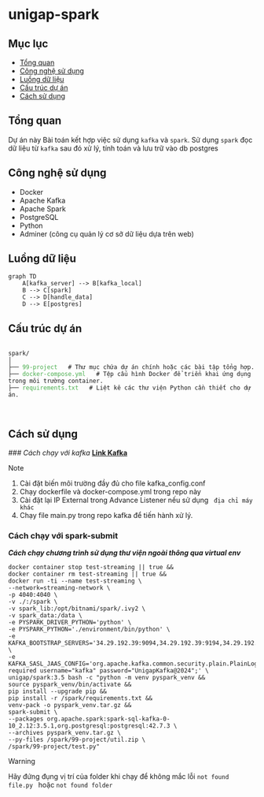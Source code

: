# unigap-spark
## Mục lục 
- [Tổng quan](#tổng-quan)
- [Công nghệ sử dụng](#công-nghệ-sử-dụng)
- [Luồng dữ liệu](#luồng-dữ-liệu)
- [Cấu trúc dự án](#cấu-trúc-dự-án)
- [Cách sử dụng](#cách-sử-dụng)
## Tổng quan
Dự án này Bài toán kết hợp việc sử dụng `kafka` và `spark`. Sử dụng `spark` đọc dữ liệu từ `kafka` sau đó xử lý, tính toán và lưu trữ vào db postgres

## Công nghệ sử dụng
+ Docker
+ Apache Kafka
+ Apache Spark
+ PostgreSQL
+ Python
+ Adminer (công cụ quản lý cơ sở dữ liệu dựa trên web)

## Luồng dữ liệu
```mermaid
graph TD
    A[kafka_server] --> B[kafka_local]
    B --> C[spark]
    C --> D[handle_data]
    D --> E[postgres]

```

## Cấu trúc dự án
<pre>
<code>
spark/
│
├── <span style="color: #4CAF50;">99-project</span>   # Thư mục chứa dự án chính hoặc các bài tập tổng hợp.
├── <span style="color: #4CAF50;">docker-compose.yml</span>   # Tệp cấu hình Docker để triển khai ứng dụng trong môi trường container.
├── <span style="color: #4CAF50;">requirements.txt</span>   # Liệt kê các thư viện Python cần thiết cho dự án.

</code>
</pre>

## Cách sử dụng
  _### Cách chạy với kafka_
  **[Link Kafka](https://github.com/pKietDE/kafka-postgres)**
  > [!NOTE]
  > 1. Cài đặt biến môi trường đầy đủ cho file kafka_config.conf
  > 2. Chạy dockerfile và docker-compose.yml trong repo này
  > 3. Cài đặt lại IP External trong Advance Listener nếu sử dụng ` địa chỉ máy khác`
  > 4. Chạy file main.py trong repo kafka để tiến hành xử lý.
   
  


  ### Cách chạy với spark-submit
  _**Cách chạy chương trình sử dụng thư viện ngoài thông qua virtual env**_
  ```
  docker container stop test-streaming || true &&
  docker container rm test-streaming || true &&
  docker run -ti --name test-streaming \
  --network=streaming-network \
  -p 4040:4040 \
  -v ./:/spark \
  -v spark_lib:/opt/bitnami/spark/.ivy2 \
  -v spark_data:/data \
  -e PYSPARK_DRIVER_PYTHON='python' \
  -e PYSPARK_PYTHON='./environment/bin/python' \
  -e KAFKA_BOOTSTRAP_SERVERS='34.29.192.39:9094,34.29.192.39:9194,34.29.192.39:9294' \
  -e KAFKA_SASL_JAAS_CONFIG='org.apache.kafka.common.security.plain.PlainLoginModule required username="kafka" password="UnigapKafka@2024";' \
  unigap/spark:3.5 bash -c "python -m venv pyspark_venv &&
  source pyspark_venv/bin/activate &&
  pip install --upgrade pip &&
  pip install -r /spark/requirements.txt &&
  venv-pack -o pyspark_venv.tar.gz &&
  spark-submit \
  --packages org.apache.spark:spark-sql-kafka-0-10_2.12:3.5.1,org.postgresql:postgresql:42.7.3 \
  --archives pyspark_venv.tar.gz \
  --py-files /spark/99-project/util.zip \
  /spark/99-project/test.py"
  ```
  > [!WARNING]
  > Hãy đứng đụng vị trí của folder khi chạy để không mắc lỗi `not found file.py ` hoặc `not found folder `
  

